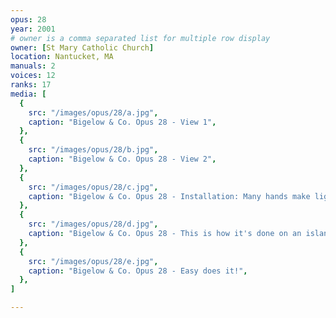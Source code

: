```yaml
---
opus: 28
year: 2001
# owner is a comma separated list for multiple row display
owner: [St Mary Catholic Church]
location: Nantucket, MA
manuals: 2
voices: 12
ranks: 17
media: [
  {
    src: "/images/opus/28/a.jpg",
    caption: "Bigelow & Co. Opus 28 - View 1",
  },
  {
    src: "/images/opus/28/b.jpg",
    caption: "Bigelow & Co. Opus 28 - View 2",
  },
  {
    src: "/images/opus/28/c.jpg",
    caption: "Bigelow & Co. Opus 28 - Installation: Many hands make light work",
  },
  {
    src: "/images/opus/28/d.jpg",
    caption: "Bigelow & Co. Opus 28 - This is how it's done on an island where there is no lifting equipment available",
  },
  {
    src: "/images/opus/28/e.jpg",
    caption: "Bigelow & Co. Opus 28 - Easy does it!",
  },
]

---
```

